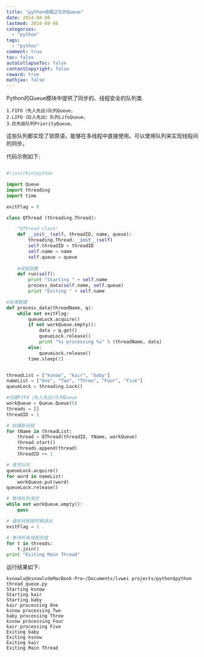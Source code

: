 ```yaml
---
title: "python线程之队列Queue"
date: 2014-08-08
lastmod: 2014-08-08
categories:
  - "python"
tags:
  - "python"
comment: true
toc: false
autoCollapseToc: false
contentCopyright: false
reward: true
mathjax: false
---
```

Python的Queue模块中提供了同步的、线程安全的队列类.


    1.FIFO（先入先出)队列Queue，
    2.LIFO（后入先出）队列LifoQueue，
    3.优先级队列PriorityQueue。

这些队列都实现了锁原语，能够在多线程中直接使用。可以使用队列来实现线程间的同步。

代码示例如下:

``` python

#!/usr/bin/python

import Queue
import threading
import time

exitFlag = 0

class QThread (threading.Thread):

    "QThread class"
    def __init__(self, threadID, name, queue):
        threading.Thread.__init__(self)
        self.threadID = threadID
        self.name = name
        self.queue = queue
    
    #线程函数
    def run(self):
        print "Starting " + self.name
        process_data(self.name, self.queue)
        print "Exiting " + self.name

#处理数据
def process_data(threadName, q):
    while not exitFlag:
        queueLock.acquire()
        if not workQueue.empty():
            data = q.get()
            queueLock.release()
            print "%s processing %s" % (threadName, data)
        else:
            queueLock.release()
        time.sleep(1)


threadList = ["ksnow", "kair", "baby"]
nameList = ["One", "Two", "Three", "Four", "Five"]
queueLock = threading.Lock()

#创建FIFO（先入先出)队列Queue
workQueue = Queue.Queue(5)
threads = []
threadID = 1

# 创建新线程
for tName in threadList:
    thread = QThread(threadID, tName, workQueue)
    thread.start()
    threads.append(thread)
    threadID += 1

# 填充队列
queueLock.acquire()
for word in nameList:
    workQueue.put(word)
queueLock.release()

# 等待队列清空
while not workQueue.empty():
    pass

# 通知线程是时候退出
exitFlag = 1

# 等待所有线程完成
for t in threads:
    t.join()
print "Exiting Main Thread"

```

运行结果如下:

    ksnowlv@ksnowlvdeMacBook-Pro~/Documents/lvwei projects/python$python thread_queue.py
    Starting ksnow
    Starting kair
    Starting baby
    kair processing One
    ksnow processing Two
    baby processing Three
    ksnow processing Four
    kair processing Five
    Exiting baby
    Exiting ksnow
    Exiting kair
    Exiting Main Thread


